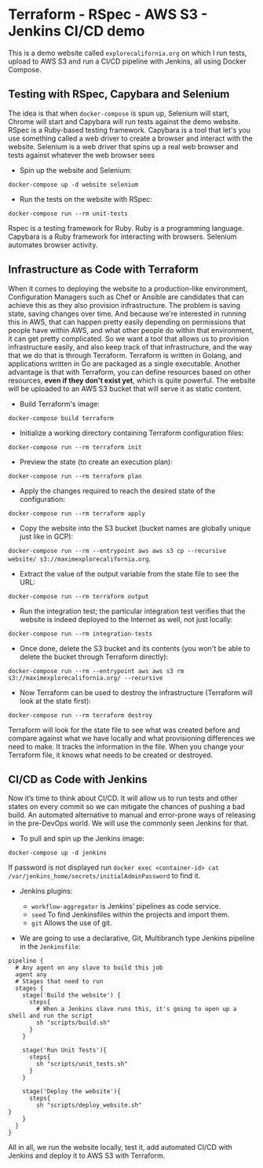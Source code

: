 # Terraform - RSpec - AWS S3 - Jenkins CI/CD demo

This is a demo website called `explorecalifornia.org` on which I run tests, upload to AWS S3 and run a CI/CD pipeline with Jenkins, all using Docker Compose.

## Testing with RSpec, Capybara and Selenium

The idea is that when `docker-compose` is spun up, Selenium will start, Chrome will start and Capybara will run tests against the demo website. RSpec is a Ruby-based testing framework. Capybara is a tool that let's you use something called a web driver to create a browser and interact with the website. Selenium is a web driver that spins up a real web browser and tests against whatever the web browser sees

- Spin up the website and Selenium:

`docker-compose up -d website selenium`

- Run the tests on the website with RSpec:

`docker-compose run --rm unit-tests`

Rspec is a testing framework for Ruby. Ruby is a programming language. Capybara is a Ruby framework for interacting with browsers. Selenium automates browser activity.

## Infrastructure as Code with Terraform

When it comes to deploying the website to a production-like environment, Configuration Managers such as Chef or Ansible are candidates that can achieve this as they also provision infrastructure. The problem is saving state, saving changes over time. And because we're interested in running this in AWS, that can happen pretty easily depending on permissions that people have within AWS, and what other people do within that environment, it can get pretty complicated. So we want a tool that allows us to provision infrastructure easily, and also keep track of that infrastructure, and the way that we do that is through Terraform. Terraform is written in Golang, and applications written in Go are packaged as a single executable. Another advantage is that with Terraform, you can define resources based on other resources, **even if they don't exist yet**, which is quite powerful. The website will be uploaded to an AWS S3 bucket that will serve it as static content. 

- Build Terraform's image:

`docker-compose build terraform`

- Initialize a working directory containing Terraform configuration files:

`docker-compose run --rm terraform init`

- Preview the state (to create an execution plan):

`docker-compose run --rm terraform plan`

- Apply the changes required to reach the desired state of the configuration:

`docker-compose run --rm terraform apply`

- Copy the website into the S3 bucket (bucket names are globally unique just like in GCP):

`docker-compose run --rm --entrypoint aws aws s3 cp --recursive website/ s3://maximexplorecalifornia.org`.

- Extract the value of the output variable from the state file to see the URL:

`docker-compose run --rm terraform output`

- Run the integration test; the particular integration test verifies that the website is indeed deployed to the Internet as well, not just locally:

`docker-compose run --rm integration-tests`

- Once done, delete the S3 bucket and its contents (you won't be able to delete the bucket through Terraform directly):

`docker-compose run --rm --entrypoint aws aws s3 rm s3://maximexplorecalifornia.org/ --recursive`

- Now Terraform can be used to destroy the infrastructure (Terraform will look at the state first):

`docker-compose run --rm terraform destroy`

Terraform will look for the state file to see what was created before and compare against what we have locally and what provisioning differences we need to make. It tracks the information in the file. When you change your Terraform file, it knows what needs to be created or destroyed. 

## CI/CD as Code with Jenkins

Now it’s time to think about CI/CD. It will allow us to run tests and other states on every commit so we can mitigate the chances of pushing a bad build. An automated alternative to manual and error-prone ways of releasing in the pre-DevOps world. We will use the commonly seen Jenkins for that. 

- To pull and spin up the Jenkins image:

`docker-compose up -d jenkins`

If password is not displayed run `docker exec <container-id> cat /var/jenkins_home/secrets/initialAdminPassword` to find it.

- Jenkins plugins:

  - `workflow-aggregator` is Jenkins’ pipelines as code service.
  - `seed` To find Jenkinsfiles within the projects and import them.
  - `git` Allows the use of git.

- We are going to use a declarative, Git, Multibranch type Jenkins pipeline in the `Jenkinsfile`:

```
pipeline {
  # Any agent on any slave to build this job
  agent any
  # Stages that need to run
  stages {
    stage('Build the website') {
      steps{
        # When a Jenkins slave runs this, it's going to open up a shell and run the script
        sh "scripts/build.sh"
      }
    }

    stage('Run Unit Tests'){
      steps{
        sh "scripts/unit_tests.sh"
      }
    }

    stage('Deploy the website'){
      steps{
        sh "scripts/deploy_website.sh"                                                                                   }
    }
  }
}
```

All in all, we run the website locally, test it, add automated CI/CD with Jenkins and deploy it to AWS S3 with Terraform.

